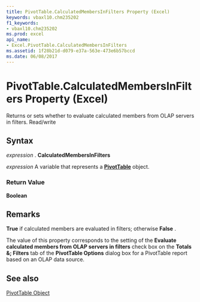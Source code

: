 ```yaml
---
title: PivotTable.CalculatedMembersInFilters Property (Excel)
keywords: vbaxl10.chm235202
f1_keywords:
- vbaxl10.chm235202
ms.prod: excel
api_name:
- Excel.PivotTable.CalculatedMembersInFilters
ms.assetid: 1f28b21d-d079-e37a-563e-473e6b57bccd
ms.date: 06/08/2017
---
```



# PivotTable.CalculatedMembersInFilters Property (Excel)

Returns or sets whether to evaluate calculated members from OLAP servers in filters. Read/write


## Syntax

 _expression_ . **CalculatedMembersInFilters**

 _expression_ A variable that represents a **[PivotTable](Excel.PivotTable.md)** object.


### Return Value

 **Boolean**


## Remarks

 **True** if calculated members are evaluated in filters; otherwise **False** .

The value of this property corresponds to the setting of the  **Evaluate calculated members from OLAP servers in filters** check box on the **Totals &; Filters** tab of the **PivotTable Options** dialog box for a PivotTable report based on an OLAP data source.


## See also


[PivotTable Object](Excel.PivotTable.md)

